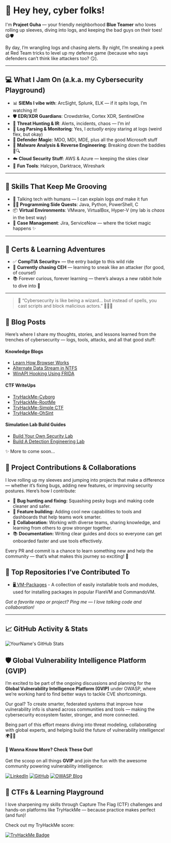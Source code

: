 # 👋 Hey hey, cyber folks!

I'm **Prajeet Guha** — your friendly neighborhood **Blue Teamer** who loves rolling up sleeves, diving into logs, and keeping the bad guys on their toes! 😄🛡️

By day, I’m wrangling logs and chasing alerts. By night, I’m sneaking a peek at Red Team tricks to level up my defense game (because who says defenders can’t think like attackers too? 😏).

---

## 💻 What I Jam On (a.k.a. my Cybersecurity Playground)

- 📊 **SIEMs I vibe with**: ArcSight, Splunk, ELK — if it spits logs, I’m watching it!
- 🛡️ **EDR/XDR Guardians**: Crowdstrike, Cortex XDR, SentinelOne
- 🔎 **Threat Hunting & IR**: Alerts, incidents, chaos — I’m in!
- 👀 **Log Parsing & Monitoring**: Yes, I *actually* enjoy staring at logs (weird flex, but okay)
- 🧰 **Defender Magic**: MDO, MDI, MDE, plus all the good Microsoft stuff
- 🧬 **Malware Analysis & Reverse Engineering**: Breaking down the baddies 🐛🔍
- ☁️ **Cloud Security Stuff**: AWS & Azure — keeping the skies clear
- 🧪 **Fun Tools**: Halcyon, Darktrace, Wireshark

---

## 🎒 Skills That Keep Me Grooving

- 💬 Talking tech with humans — I can explain logs *and* make it fun
- 👨‍💻 **Programming Side Quests**: Java, Python, PowerShell, C
- 📦 **Virtual Environments**: VMware, VirtualBox, Hyper-V (my lab is *chaos* in the best way)
- 🧾 **Case Management**: Jira, ServiceNow — where the ticket magic happens ✨

---

## 🏅 Certs & Learning Adventures

- ✅ **CompTIA Security+** — the entry badge to this wild ride
- 🧠 **Currently chasing CEH** — learning to sneak like an attacker (for good, of course!)
- 📚 Forever curious, forever learning — there’s always a new rabbit hole to dive into 🐇

---

> 🔐 “Cybersecurity is like being a wizard… but instead of spells, you cast scripts and block malicious actors.” 🧙‍♂️✨

## 📝 Blog Posts
Here’s where I share my thoughts, stories, and lessons learned from the trenches of cybersecurity — logs, tools, attacks, and all that good stuff:

#### Knowledge Blogs
- [Learn How Browser Works](https://medium.com/@prajeetguha/learn-how-does-a-browser-work-ada3de6d2a00)
- [Alternate Data Stream in NTFS](https://medium.com/@prajeetguha/alternate-data-stream-in-ntfs-d07e87de4c25)
- [WinAPI Hooking Using FRIDA](https://medium.com/@prajeetguha/winapi-hooking-using-frida-9eca3cd1bc65)

#### CTF WriteUps
- [TryHackMe-Cyborg](https://medium.com/@prajeetguha/tryhackme-cyborg-cd33c4bf9b05)
- [TryHackMe-RootMe](https://medium.com/@prajeetguha/tryhackme-rootme-1b49ff0c631b)
- [TryHackMe-Simple CTF](https://medium.com/@prajeetguha/tryhackme-simple-ctf-6a5afd794035)
- [TryHackMe-OhSint](https://medium.com/@prajeetguha/tryhackme-ohsint-0c5e443f0566)

#### Simulation Lab Build Guides
- [Build Your Own Security Lab](https://medium.com/@prajeetguha/build-your-own-security-lab-part1-d5efb42f7e2e)
- [Build A Detection Engineering Lab](https://medium.com/@prajeetguha/building-a-detection-engineering-lab-c020226a91cd)

✨ More to come soon...

## 🤝 Project Contributions & Collaborations

I love rolling up my sleeves and jumping into projects that make a difference — whether it’s fixing bugs, adding new features, or improving security postures. Here’s how I contribute:

- 🐞 **Bug hunting and fixing:** Squashing pesky bugs and making code cleaner and safer.
- 🚀 **Feature building:** Adding cool new capabilities to tools and dashboards that help teams work smarter.
- 🤝 **Collaboration:** Working with diverse teams, sharing knowledge, and learning from others to grow stronger together.
- 📚 **Documentation:** Writing clear guides and docs so everyone can get onboarded faster and use tools effectively.

Every PR and commit is a chance to learn something new and help the community — that’s what makes this journey so exciting! 🎉

## 🚀 Top Repositories I’ve Contributed To
- [🖥️ VM-Packages](https://github.com/mandiant/VM-Packages) - A collection of easily installable tools and modules, used for installing packages in popular FlareVM and CommandoVM.

*Got a favorite repo or project? Ping me — I love talking code and collaboration!*

---

## 📈 GitHub Activity & Stats

<!-- GitHub Stats -->
![YourName's GitHub Stats](https://github-readme-stats.vercel.app/api?username=PrajeetGuha&show_icons=true&theme=radical)

## 🛡️ Global Vulnerability Intelligence Platform (GVIP)
I’m excited to be part of the ongoing discussions and planning for the **Global Vulnerability Intelligence Platform (GVIP)** under OWASP, where we’re working hard to find better ways to tackle CVE shortcomings.

Our goal? To create smarter, federated systems that improve how vulnerability info is shared across communities and tools — making the cybersecurity ecosystem faster, stronger, and more connected.

Being part of this effort means diving into threat modeling, collaborating with global experts, and helping build the future of vulnerability intelligence! 🌍🔐🚀

#### 🎉 Wanna Know More? Check These Out!

Get the scoop on all things **GVIP** and join the fun with the awesome community powering vulnerability intelligence:

[![LinkedIn](https://img.shields.io/badge/LinkedIn-blue?style=for-the-badge&logo=linkedin&logoColor=white)](https://www.linkedin.com/company/gvip-project)
[![GitHub](https://img.shields.io/badge/GitHub-black?style=for-the-badge&logo=github&logoColor=white)](https://github.com/gvip-project)
[![OWASP Blog](https://img.shields.io/badge/OWASP-Blog-green?style=for-the-badge&logo=owasp&logoColor=white)](https://owasp.org/blog/2025/04/17/owasp-global-vulnerability-intelligence.html)

## 🎯 CTFs & Learning Playground

I love sharpening my skills through Capture The Flag (CTF) challenges and hands-on platforms like TryHackMe — because practice makes perfect (and fun)!

Check out my TryHackMe score:

[![TryHackMe Badge](https://tryhackme-badges.s3.amazonaws.com/PrajeetGuha.png)](https://tryhackme.com/p/PrajeetGuha)
